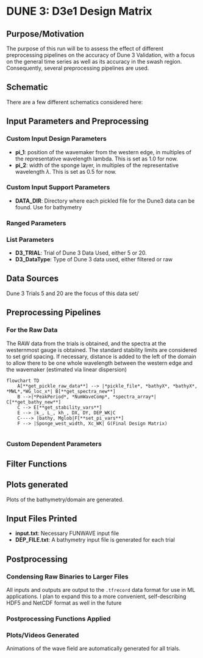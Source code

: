 # DUNE 3: D3e1 Design Matrix


## Purpose/Motivation
The purpose of this run will be to assess the effect of different preprocessing pipelines on the accuracy of Dune 3 Validation, with a focus on the general time series as well as its accuracy in the swash region. Consequently, several preprocessing pipelines are used.

## Schematic
There are a few different schematics considered here:


## Input Parameters and Preprocessing
### Custom Input Design Parameters
- **pi_1**: position of the wavemaker from the western edge, in multiples of the representative wavelength lambda. This is set as 1.0 for now.
- **pi_2**: width of the sponge layer, in multiples of the representative wavelength $\lambda$. This is set as 0.5 for now.

### Custom Input Support Parameters
- **DATA_DIR**: Directory where each pickled file for the Dune3 data can be found. Use for bathymetry
### Ranged Parameters

### List Parameters
- **D3_TRIAL**: Trial of Dune 3 Data Used, either 5 or 20.
- **D3_DataType**: Type of Dune 3 data used, either filtered or raw


## Data Sources
Dune 3 Trials 5 and 20 are the focus of this data set/
## Preprocessing Pipelines

### For the Raw Data
The RAW data from the trials is obtained, and the spectra at the westernmost gauge is obtained. The standard stability limits are considered to set grid spacing. If necessary, distance is added to the left of the domain to allow there to be one whole wavelength between the western edge and the wavemaker (estimated via linear dispersion)


```mermaid
flowchart TD
    A[**get_pickle_raw_data**] --> |*pickle_file*, *bathyX*, *bathyX*, *MWL*,*WG_loc_x*| B[**get_spectra_new**]
    B -->|*PeakPeriod*, *NumWaveComp*, *spectra_array*| C[**get_bathy_new**]
    C --> E[**get_stability_vars**]
    E --> |k_, L_, kh_, DX, DY, DEP_WK|C
    C----> |bathy, Mglob|F[**set_pi_vars**]
    F --> |Sponge_west_width, Xc_WK| G(Final Design Matrix)
    
```
### Custom Dependent Parameters


## Filter Functions


## Plots generated
Plots of the bathymetry/domain are generated.

## Input Files Printed
- **input.txt**: Necessary FUNWAVE input file
- **DEP_FILE.txt**: A bathymetry input file is generated for each trial

## Postprocessing
### Condensing Raw Binaries to Larger Files
All inputs and outputs are output to the `.tfrecord` data format for use in ML applications. I plan to expand this to a more convenient, self-describing HDF5 and NetCDF format as well in the future

### Postprocessing Functions Applied


### Plots/Videos Generated
Animations of the wave field are automatically generated for all trials.